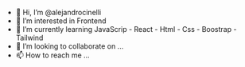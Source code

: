 - 👋 Hi, I’m @alejandrocinelli
- 👀 I’m interested in Frontend
- 🌱 I’m currently learning JavaScrip - React - Html - Css - Boostrap - Tailwind
- 💞️ I’m looking to collaborate on ...
- 📫 How to reach me ...

<!---
alejandrocinelli/alejandrocinelli is a ✨ special ✨ repository because its `README.md` (this file) appears on your GitHub profile.
You can click the Preview link to take a look at your changes.
--->
